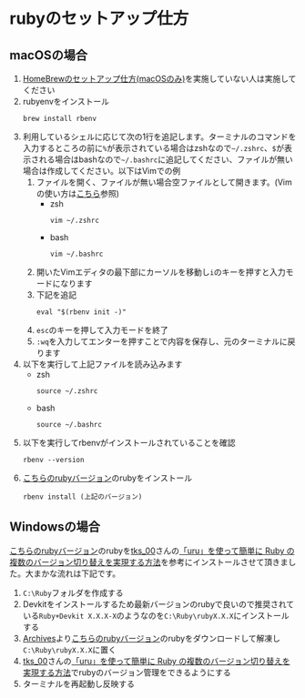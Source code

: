 # rubyのセットアップ仕方

## macOSの場合

1. [HomeBrewのセットアップ仕方(macOSのみ)](./setup_brew.md)を実施していない人は実施してください
1. rubyenvをインストール
   ```
   brew install rbenv
   ```
1. 利用しているシェルに応じて次の1行を追記します。ターミナルのコマンドを入力するところの前に`%`が表示されている場合はzshなので`~/.zshrc`、`$`が表示される場合はbashなので`~/.bashrc`に追記してください、ファイルが無い場合は作成してください。以下はVimでの例
   1. ファイルを開く、ファイルが無い場合空ファイルとして開きます。(Vimの使い方は[こちら](https://zenn.dev/masatotezuka/articles/vim_command_220225)参照)
      - zsh
        ```
        vim ~/.zshrc
        ```
      - bash
        ```
        vim ~/.bashrc
        ```
   1. 開いたVimエディタの最下部にカーソルを移動し`i`のキーを押すと入力モードになります
   1. 下記を追記
      ```
      eval "$(rbenv init -)"
      ```
   1. `esc`のキーを押して入力モードを終了
   1. `:wq`を入力してエンターを押すことで内容を保存し、元のターミナルに戻ります
1. 以下を実行して上記ファイルを読み込みます
   - zsh
     ```
     source ~/.zshrc
     ```
   - bash
     ```
     source ~/.bashrc
     ```
1. 以下を実行してrbenvがインストールされていることを確認
   ```
   rbenv --version
   ```
1. [こちらのrubyバージョン](../.ruby-version)のrubyをインストール
   ```
   rbenv install (上記のバージョン)
   ```

## Windowsの場合

[こちらのrubyバージョン](../.ruby-version)のrubyを[tks_00](https://qiita.com/tks_00)さんの[「uru」を使って簡単に Ruby の複数のバージョン切り替えを実現する方法](https://qiita.com/tks_00/items/fc3a56e2f7c6cffbe2d7)を参考にインストールさせて頂きました。大まかな流れは下記です。

1. `C:\Ruby`フォルダを作成する
1. Devkitをインストールするため最新バージョンのrubyで良いので推奨されている`Ruby+Devkit X.X.X-X`のようなのを`C:\Ruby\rubyX.X.X`にインストールする
1. [Archives](https://rubyinstaller.org/downloads/archives/)より[こちらのrubyバージョン](../.ruby-version)のrubyをダウンロードして解凍し`C:\Ruby\rubyX.X.X`に置く
1. [tks_00](https://qiita.com/tks_00)さんの[「uru」を使って簡単に Ruby の複数のバージョン切り替えを実現する方法](https://qiita.com/tks_00/items/fc3a56e2f7c6cffbe2d7)でrubyのバージョン管理をできるようにする
1. ターミナルを再起動し反映する

